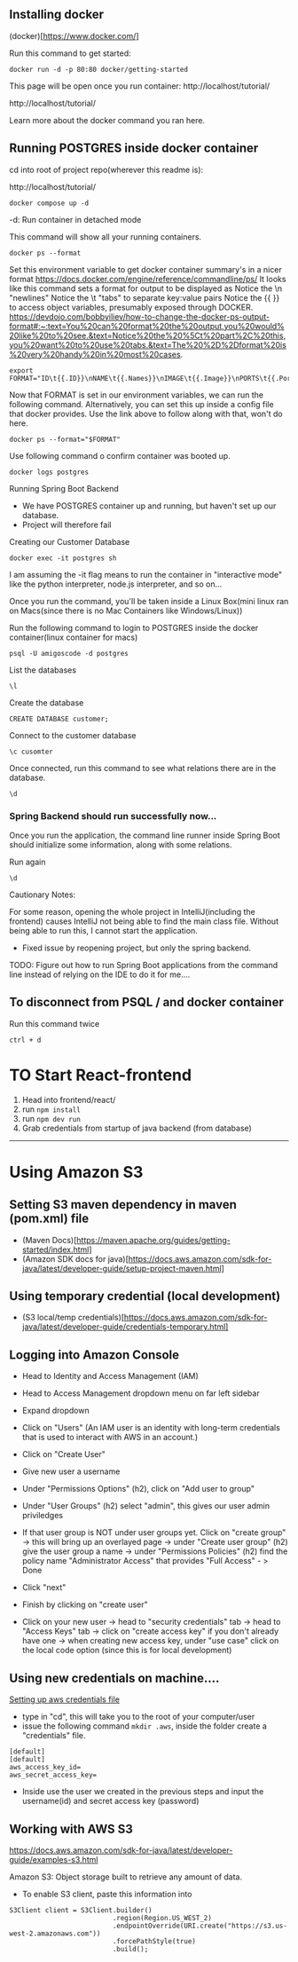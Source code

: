 ## Installing docker

(docker)[https://www.docker.com/]

Run this command to get started:

```
docker run -d -p 80:80 docker/getting-started
```

This page will be open once you run container: http://localhost/tutorial/

http://localhost/tutorial/

Learn more about the docker command you ran here.


## Running POSTGRES inside docker container

cd into root of project repo(wherever this readme is):

http://localhost/tutorial/

```
docker compose up -d
```

-d: Run container in detached mode

This command will show all your running containers.

```
docker ps --format
```

Set this environment variable to get docker container summary's in a nicer format
https://docs.docker.com/engine/reference/commandline/ps/
It looks like this command sets a format for output to be displayed as
Notice the \n "newlines"
Notice the \t "tabs" to separate key:value pairs
Notice the {{ }} to access object variables, presumably exposed through DOCKER.
https://devdojo.com/bobbyiliev/how-to-change-the-docker-ps-output-format#:~:text=You%20can%20format%20the%20output,you%20would%20like%20to%20see.&text=Notice%20the%20%5Ct%20part%2C%20this,you%20want%20to%20use%20tabs.&text=The%20%2D%2Dformat%20is%20very%20handy%20in%20most%20cases.
```
export FORMAT="ID\t{{.ID}}\nNAME\t{{.Names}}\nIMAGE\t{{.Image}}\nPORTS\t{{.Ports}}\nCOMMAND\t{{.Command}}\nCREATED\t{{.CreatedAt}}\nSTATUS\t{{.Status}}\n"
```

Now that FORMAT is set in our environment variables, we can run the following command.
Alternatively, you can set this up inside a config file that docker provides.
Use the link above to follow along with that, won't do here.
```
docker ps --format="$FORMAT"
```

Use following command o confirm container was booted up.
```
docker logs postgres
```

Running Spring Boot Backend

- We have POSTGRES container up and running, but haven't set up our database.
- Project will therefore fail

Creating our Customer Database
```
docker exec -it postgres sh
```

I am assuming the -it flag means to run the container in "interactive mode" like the python interpreter,
node.js interpreter, and so on...

Once you run the command, you'll be taken inside a Linux Box(mini linux ran on Macs(since there is no Mac Containers like Windows/Linux))

Run the following command to login to POSTGRES inside the docker container(linux container for macs)
```
psql -U amigoscode -d postgres
```

List the databases
```
\l
```

Create the database
```
CREATE DATABASE customer;
```

Connect to the customer database
```
\c cusomter
```

Once connected, run this command to see what relations there are in the database.
```
\d
```

### Spring Backend should run successfully now...

Once you run the application, the command line runner inside Spring Boot should initialize some information,
along with some relations.

Run again

```
\d
```

Cautionary Notes:

For some reason, opening the whole project in IntelliJ(including the frontend) causes IntelliJ not being able to find the main class file. Without being able to run this, I cannot start the application.

- Fixed issue by reopening project, but only the spring backend.

TODO: Figure out how to run Spring Boot applications from the command line instead of relying on the IDE to do it for me....


## To disconnect from PSQL / and docker container

Run this command twice

```
ctrl + d
```

# TO Start React-frontend

1. Head into frontend/react/
2. run ```npm install```
3. run ```npm dev run```
4. Grab credentials from startup of java backend (from database)

-------------------------------------------------------------------------------------
# Using Amazon S3

## Setting S3 maven dependency in maven (pom.xml) file
- (Maven Docs)[https://maven.apache.org/guides/getting-started/index.html]
- (Amazon SDK docs for java)[https://docs.aws.amazon.com/sdk-for-java/latest/developer-guide/setup-project-maven.html]

## Using temporary credential (local development)
- (S3 local/temp credentials)[https://docs.aws.amazon.com/sdk-for-java/latest/developer-guide/credentials-temporary.html]

## Logging into Amazon Console

- Head to Identity and Access Management (IAM)
- Head to Access Management dropdown menu on far left sidebar
- Expand dropdown
- Click on "Users" (An IAM user is an identity with long-term credentials that is used to interact with AWS in an account.)
- Click on "Create User"
- Give new user a username
- Under "Permissions Options" (h2), click on "Add user to group"
- Under "User Groups" (h2) select "admin", this gives our user admin priviledges
- If that user group is NOT under user groups yet. Click on "create group" -> this will bring up an overlayed page -> under "Create user group" (h2) give the user group a name -> under "Permissions Policies" (h2) find the policy name "Administrator Access" that provides "Full Access" - > Done
- Click "next"
- Finish by clicking on "create user"

- Click on your new user -> head to "security credentials" tab -> head to "Access Keys" tab -> click on "create access key" if you don't already have one -> when creating new access key, under "use case" click on the local code option (since this is for local development)

## Using new credentials on machine....
[Setting up aws credentials file](https://docs.aws.amazon.com/sdk-for-java/latest/developer-guide/credentials-temporary.html)

- type in "cd", this will take you to the root of your computer/user
- issue the following command ```mkdir .aws```, inside the folder create a "credentials" file.

```
[default]
[default]
aws_access_key_id=
aws_secret_access_key=
```
- Inside use the user we created in the previous steps and input the username(id) and secret access key (password)

## Working with AWS S3

https://docs.aws.amazon.com/sdk-for-java/latest/developer-guide/examples-s3.html

Amazon S3: Object storage built to retrieve any amount of data.

- To enable S3 client, paste this information into 

```
S3Client client = S3Client.builder()
                          .region(Region.US_WEST_2)
                          .endpointOverride(URI.create("https://s3.us-west-2.amazonaws.com"))
                          .forcePathStyle(true)
                          .build();
```
